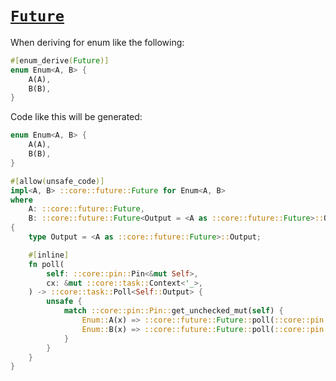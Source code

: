 # [`Future`](https://doc.rust-lang.org/std/future/trait.Future.html)

When deriving for enum like the following:

```rust
#[enum_derive(Future)]
enum Enum<A, B> {
    A(A),
    B(B),
}
```

Code like this will be generated:

```rust
enum Enum<A, B> {
    A(A),
    B(B),
}

#[allow(unsafe_code)]
impl<A, B> ::core::future::Future for Enum<A, B>
where
    A: ::core::future::Future,
    B: ::core::future::Future<Output = <A as ::core::future::Future>::Output>,
{
    type Output = <A as ::core::future::Future>::Output;

    #[inline]
    fn poll(
        self: ::core::pin::Pin<&mut Self>,
        cx: &mut ::core::task::Context<'_>,
    ) -> ::core::task::Poll<Self::Output> {
        unsafe {
            match ::core::pin::Pin::get_unchecked_mut(self) {
                Enum::A(x) => ::core::future::Future::poll(::core::pin::Pin::new_unchecked(x), cx),
                Enum::B(x) => ::core::future::Future::poll(::core::pin::Pin::new_unchecked(x), cx),
            }
        }
    }
}
```
